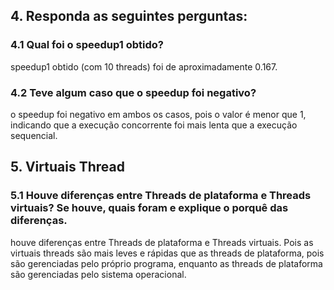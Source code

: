 ## 4. Responda as seguintes perguntas:
### 4.1 Qual foi o speedup1 obtido?
speedup1 obtido (com 10 threads) foi de aproximadamente 0.167.

### 4.2 Teve algum caso que o speedup foi negativo?
o speedup foi negativo em ambos os casos, 
pois o valor é menor que 1, indicando que a execução concorrente foi mais lenta que a execução sequencial.

## 5. Virtuais Thread
### 5.1 Houve diferenças entre Threads de plataforma e Threads virtuais? Se houve, quais foram e explique o porquê das diferenças.
houve diferenças entre Threads de plataforma e Threads virtuais.
Pois as virtuais threads são mais leves e rápidas que as threads de plataforma, pois são gerenciadas pelo próprio programa, enquanto as threads de plataforma são gerenciadas pelo sistema operacional.